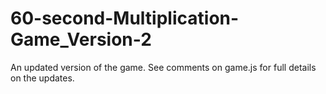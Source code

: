 # 60-second-Multiplication-Game_Version-2
An updated version of the game.  See comments on game.js for full details on the updates.
